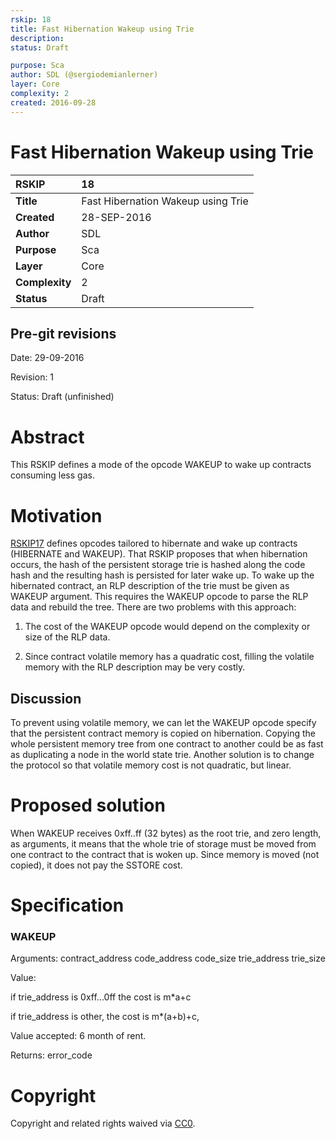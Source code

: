 ```yaml
---
rskip: 18
title: Fast Hibernation Wakeup using Trie
description: 
status: Draft

purpose: Sca
author: SDL (@sergiodemianlerner)
layer: Core
complexity: 2
created: 2016-09-28
---
```


# Fast Hibernation Wakeup using Trie

|RSKIP          |18           |
| :------------ |:-------------|
|**Title**      |Fast Hibernation Wakeup using Trie |
|**Created**    |28-SEP-2016 |
|**Author**     |SDL |
|**Purpose**    |Sca |
|**Layer**      |Core |
|**Complexity** |2 |
|**Status**     |Draft |

## Pre-git revisions

Date: 29-09-2016

Revision: 1

Status: Draft (unfinished)

# **Abstract**

This RSKIP defines a mode of the opcode WAKEUP to wake up contracts consuming less gas. 

# **Motivation**

[RSKIP17] defines opcodes tailored to hibernate and wake up contracts (HIBERNATE and WAKEUP). That RSKIP proposes that when hibernation occurs, the hash of the persistent storage trie is hashed along the code hash and the resulting hash is persisted for later wake up. To wake up the hibernated contract, an RLP description of the trie must be given as WAKEUP argument. This requires the WAKEUP opcode to parse the RLP data and rebuild the tree. There are two problems with this approach:

1. The cost of the WAKEUP opcode would depend on the complexity or size of the RLP data. 

2. Since contract volatile memory has a quadratic cost, filling the volatile memory with the RLP description may be very costly.

##  Discussion

To prevent using volatile memory, we can let the WAKEUP opcode specify that the persistent contract memory is copied on hibernation. Copying the whole persistent memory tree from one contract to another could be as fast as duplicating a node in the world state trie. Another solution is to change the protocol so that volatile memory cost is not quadratic, but linear.

# Proposed solution

When WAKEUP receives 0xff..ff (32 bytes) as the root trie, and zero length, as arguments, it means that the whole trie of storage must be moved from one contract to the contract that is woken up. Since memory is moved (not copied), it does not pay the SSTORE cost.
 
# **Specification**

### WAKEUP

Arguments: contract_address code_address code_size trie_address trie_size

Value: 

if trie_address is 0xff...0ff the cost is m*a+c

if trie_address is other, the cost is m*(a+b)+c, 

Value accepted: 6 month of rent.

Returns: error_code

[RSKIP17]: https://github.com/rsksmart/RSKIPs/blob/master/IPs/RSKIP17.md

# **Copyright**

Copyright and related rights waived via [CC0](https://creativecommons.org/publicdomain/zero/1.0/).